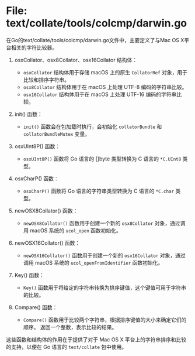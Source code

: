 # File: text/collate/tools/colcmp/darwin.go

在Go的text/collate/tools/colcmp/darwin.go文件中，主要定义了与Mac OS X平台相关的字符比较器。

1. osxCollator、osx8Collator、osx16Collator 结构体：
   - `osxCollator` 结构体用于存储 macOS 上的原生 `CollatorRef` 对象，用于比较和排序字符串。
   - `osx8Collator` 结构体用于在 macOS 上处理 UTF-8 编码的字符串比较。
   - `osx16Collator` 结构体用于在 macOS 上处理 UTF-16 编码的字符串比较。

2. init() 函数：
   - `init()` 函数会在包加载时执行，会初始化 `collatorBundle` 和 `collatorBundleMutex` 变量。

3. osxUInt8P() 函数：
   - `osxUInt8P()` 函数将 Go 语言的 []byte 类型转换为 C 语言的 `*C.UInt8` 类型。

4. osxCharP() 函数：
   - `osxCharP()` 函数将 Go 语言的字符串类型转换为 C 语言的 `*C.char` 类型。

5. newOSX8Collator() 函数：
   - `newOSX8Collator()` 函数用于创建一个新的 `osx8Collator` 对象，通过调用 macOS 系统的 `ucol_open` 函数初始化。

6. newOSX16Collator() 函数：
   - `newOSX16Collator()` 函数用于创建一个新的 `osx16Collator` 对象，通过调用 macOS 系统的 `ucol_openFromIdentifier` 函数初始化。

7. Key() 函数：
   - `Key()` 函数用于将给定的字符串转换为排序键值，这个键值可用于字符串的比较。

8. Compare() 函数：
   - `Compare()` 函数用于比较两个字符串，根据排序键值的大小来确定它们的顺序。 返回一个整数，表示比较的结果。

这些函数和结构体的作用在于提供了对于 Mac OS X 平台上的字符串排序和比较的支持，以便在 Go 语言的 `text/collate` 包中使用。

